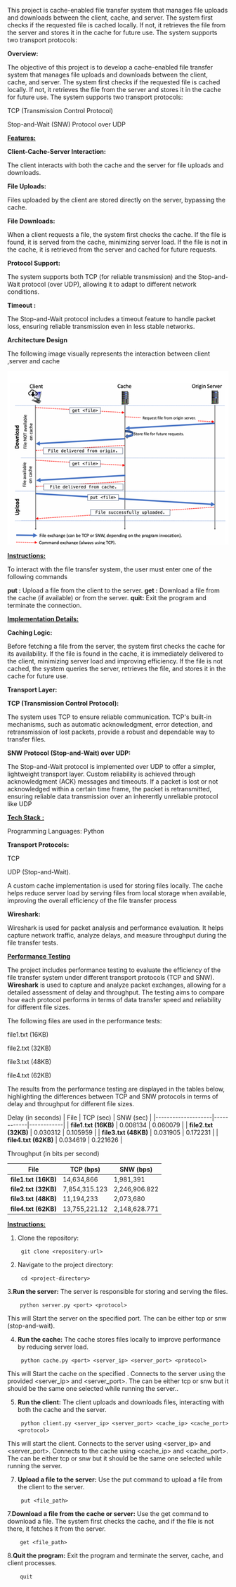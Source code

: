 This project is cache-enabled file transfer system that manages file uploads and downloads between the client, cache, and server. The system first checks if the requested file is cached locally. If not, it retrieves the file from the server and stores it in the cache for future use. The system supports two transport protocols:


**Overview:**

The objective of this project is to develop a cache-enabled file transfer system that manages file uploads and downloads between the client, cache, and server. The system first checks if the requested file is cached locally. If not, it retrieves the file from the server and stores it in the cache for future use. The system supports two transport protocols:

TCP (Transmission Control Protocol)

Stop-and-Wait (SNW) Protocol over UDP

<ins>**Features:**</ins>

**Client-Cache-Server Interaction:**

The client interacts with both the cache and the server for file uploads and downloads.

**File Uploads:**

Files uploaded by the client are stored directly on the server, bypassing the cache.

**File Downloads:** 

When a client requests a file, the system first checks the cache. If the file is found, it is served from the cache, minimizing server load. If the file is not in the cache, it is retrieved from the server and cached for future requests.

**Protocol Support:**

The system supports both TCP (for reliable transmission) and the Stop-and-Wait protocol (over UDP), allowing it to adapt to different network conditions.

**Timeout :** 

The Stop-and-Wait protocol includes a timeout feature to handle packet loss, ensuring reliable transmission even in less stable networks.

**Architecture Design**

The following image visually represents the interaction between client ,server and cache


![Archtecture design of project](https://github.com/CharanKasala/File_Transfer_using_Cache_TCP_UDP/blob/main/Architecture_Design.jpeg)

<ins>**Instructions:**</ins>

To interact with the file transfer system, the user must enter one of the following commands

**put <file>:** Upload a file from the client to the server.
**get <file>:** Download a file from the cache (if available) or from the server.
**quit:** Exit the program and terminate the connection.


<ins>**Implementation Details:**</ins>

**Caching Logic:**

Before fetching a file from the server, the system first checks the cache for its availability. If the file is found in the cache, it is immediately delivered to the client, minimizing server load and improving efficiency. If the file is not cached, the system queries the server, retrieves the file, and stores it in the cache for future use.

**Transport Layer:**

**TCP (Transmission Control Protocol):**

The system uses TCP to ensure reliable communication. TCP's built-in mechanisms, such as automatic acknowledgment, error detection, and retransmission of lost packets, provide a robust and dependable way to transfer files.

**SNW Protocol (Stop-and-Wait) over UDP:**

The Stop-and-Wait protocol is implemented over UDP to offer a simpler, lightweight transport layer. Custom reliability is achieved through acknowledgment (ACK) messages and timeouts. If a packet is lost or not acknowledged within a certain time frame, the packet is retransmitted, ensuring reliable data transmission over an inherently unreliable protocol like UDP

<ins>**Tech Stack :**</ins>

Programming Languages: Python

**Transport Protocols:**

TCP

UDP (Stop-and-Wait). 


A custom cache implementation is used for storing files locally. The cache helps reduce server load by serving files from local storage when available, improving the overall efficiency of the file transfer process


**Wireshark:**

Wireshark is used for packet analysis and performance evaluation. It helps capture network traffic, analyze delays, and measure throughput during the file transfer tests.

<ins>**Performance Testing**</ins>

The project includes performance testing to evaluate the efficiency of the file transfer system under different transport protocols (TCP and SNW). **Wireshark** is used to capture and analyze packet exchanges, allowing for a detailed assessment of delay and throughput. The testing aims to compare how each protocol performs in terms of data transfer speed and reliability for different file sizes.

The following files are used in the performance tests:

file1.txt (16KB)

file2.txt (32KB)

file3.txt (48KB)

file4.txt (62KB)

The results from the performance testing are displayed in the tables below, highlighting the differences between TCP and SNW protocols in terms of delay and throughput for different file sizes.

Delay (in seconds)
| File               | TCP (sec)  | SNW (sec)  |
|--------------------|------------|------------|
| **file1.txt (16KB)** | 0.008134   | 0.060079   |
| **file2.txt (32KB)** | 0.030312   | 0.105959   |
| **file3.txt (48KB)** | 0.031905   | 0.172231   |
| **file4.txt (62KB)** | 0.034619   | 0.221626   |

Throughput (in bits per second)

| File               | TCP (bps)         | SNW (bps)          |
|--------------------|-------------------|--------------------|
| **file1.txt (16KB)** | 14,634,866        | 1,981,391          |
| **file2.txt (32KB)** | 7,854,315.123     | 2,246,906.822      |
| **file3.txt (48KB)** | 11,194,233        | 2,073,680          |
| **file4.txt (62KB)** | 13,755,221.12     | 2,148,628.771      |


<ins>**Instructions:**</ins>

1. Clone the repository:

        git clone <repository-url>

2. Navigate to the project directory:

        cd <project-directory>

3.**Run the server:** The server is responsible for storing and serving the files.

        python server.py <port> <protocol>

This will Start the server on the specified port.
The <protocol> can be either tcp or snw (stop-and-wait).

4. **Run the cache:** The cache stores files locally to improve performance by reducing server load.

        python cache.py <port> <server_ip> <server_port> <protocol>
   
This will Start the cache on the specified <port>.
Connects to the server using the provided <server_ip> and <server_port>.
The <protocol> can be either tcp or snw but it should be the same  one selected while running the server..

5. **Run the client:** The client uploads and downloads files, interacting with both the cache and the server.

        python client.py <server_ip> <server_port> <cache_ip> <cache_port> <protocol>
   
This will start the client.
Connects to the server using <server_ip> and <server_port>.
Connects to the cache using <cache_ip> and <cache_port>.
The <protocol> can be either tcp or snw but it should be the same one selected while running the server.

7. **Upload a file to the server:** Use the put command to upload a file from the client to the server.

        put <file_path>

7.**Download a file from the cache or server:** Use the get command to download a file. The system first checks the cache, and if the 
    file is not there, it fetches it from the server.

        get <file_path>

8.**Quit the program:** Exit the program and terminate the server, cache, and client processes.

        quit
